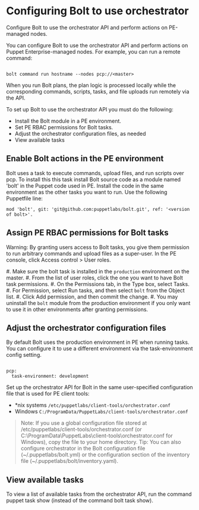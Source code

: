 
# Configuring Bolt to use orchestrator

Configure Bolt to use the orchestrator API and perform actions on PE-managed nodes.

You can configure Bolt to use the orchestrator API and perform actions on
Puppet Enterprise-managed nodes. For example, you can run a remote command:

```

bolt command run hostname --nodes pcp://<master>
```

When you run Bolt plans, the plan logic is processed locally while the
corresponding commands, scripts, tasks, and file uploads run remotely via the
API.

To set up Bolt to use the orchestrator API you must do the following:

- Install the Bolt module in a PE environment.
- Set PE RBAC permissions for Bolt tasks.
- Adjust the orchestrator configuration files, as needed
- View available tasks


## Enable Bolt actions in the PE environment

Bolt uses a task to execute commands, upload files, and run scripts over pcp. To install this this task
install Bolt source code as a module named 'bolt' in the Puppet code used in
PE. Install the code in the same environment as the other tasks you want to
run. Use the following Puppetfile line:

```
mod 'bolt', git: 'git@github.com:puppetlabs/bolt.git', ref: '<version of bolt>'.

```

## Assign PE RBAC permissions for Bolt tasks

Warning: By granting users access to Bolt tasks, you give them permission to
run arbitrary commands and upload files as a super-user.  In the PE console,
click Access control > User roles.

#. Make sure the bolt task is installed in the `production` environment on the
   master.
#. From the list of user roles, click the one you want to have Bolt task
   permissions.
#. On the Permissions tab, in the Type box, select Tasks.
#. For Permission, select Run tasks, and then select `bolt` from the Object list.
#. Click Add permission, and then commit the change.
#. You may uninstall the `bolt` module from the production environment if you
   only want to use it in other environments after granting permissions.


## Adjust the orchestrator configuration files

By default Bolt uses the production environment in PE when running tasks. You
can configure it to use a different environment via the task-environment config
setting.

```

pcp:
  task-environment: development
```

Set up the orchestrator API for Bolt in the same user-specified configuration
file that is used for PE client tools:

- *nix systems `/etc/puppetlabs/client-tools/orchestrator.conf`
- Windows `C:/ProgramData/PuppetLabs/client-tools/orchestrator.conf`

> Note: If you use a global configuration file stored at
> /etc/puppetlabs/client-tools/orchestrator.conf (or
> C:\ProgramData\PuppetLabs\client-tools\orchestrator.conf for Windows), copy the
> file to your home directory.  Tip: You can also configure orchestrator in the
> Bolt configuration file (~/.puppetlabs/bolt.yml) or the configuration section
> of the inventory file (~/.puppetlabs/bolt/inventory.yaml).

## View available tasks

To view a list of available tasks from the orchestrator API, run the command
puppet task show (instead of the command bolt task show).
